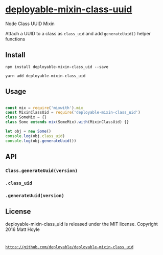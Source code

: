 # [deployable-mixin-class-uuid](https://github.com/deployable/deployable-mixin-class-uuid)

Node Class UUID Mixin

Attach a UUID to a class as `class_uid` and add `generateUuid()` helper functions

## Install
 
    npm install deployable-mixin-class_uid --save

    yarn add deployable-mixin-class_uid

## Usage

```javascript

const mix = require('mixwith').mix
const MixinClassUid = require('deployable-mixin-class_uid')
class SomeMix = {}
class Some extends mix(SomeMix).with(MixinClassUid) {}

let obj = new Some()
console.log(obj.class_uid)
console.log(obj.generateUuid())

```

## API

### `Class.generateUuid(version)`

### `.class_uid`

### `.generateUuid(version)`


## License

deployable-mixin-class_uid is released under the MIT license.
Copyright 2016 Matt Hoyle <code at deployable.co>

https://github.com/deployable/deployable-mixin-class_uid

